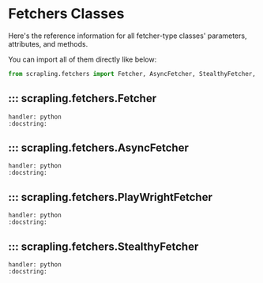 # Fetchers Classes

Here's the reference information for all fetcher-type classes' parameters, attributes, and methods.

You can import all of them directly like below:

```python
from scrapling.fetchers import Fetcher, AsyncFetcher, StealthyFetcher, PlayWrightFetcher
```

## ::: scrapling.fetchers.Fetcher
    handler: python
    :docstring:

## ::: scrapling.fetchers.AsyncFetcher
    handler: python
    :docstring:

## ::: scrapling.fetchers.PlayWrightFetcher
    handler: python
    :docstring:

## ::: scrapling.fetchers.StealthyFetcher
    handler: python
    :docstring:
